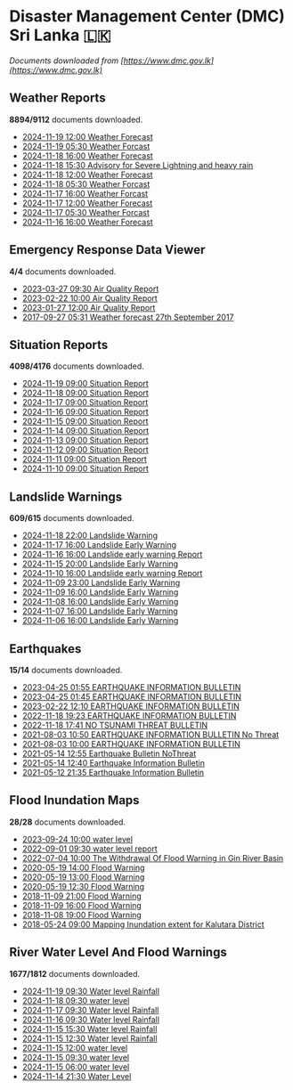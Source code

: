 # Disaster Management Center (DMC) Sri Lanka :sri_lanka:

*Documents downloaded from [https://www.dmc.gov.lk](https://www.dmc.gov.lk)*

## Weather Reports

**8894/9112** documents downloaded.

* [2024-11-19 12:00 Weather Forecast](data/weather-reports/20241119.1200.weather-forecast.pdf)
* [2024-11-19 05:30 Weather Forcast](data/weather-reports/20241119.0530.weather-forcast.pdf)
* [2024-11-18 16:00 Weather Forecast](data/weather-reports/20241118.1600.weather-forecast.pdf)
* [2024-11-18 15:30 Advisory for Severe Lightning and heavy rain](data/weather-reports/20241118.1530.advisory-for-severe-lightning-and-heavy-rain.pdf)
* [2024-11-18 12:00 Weather Forecast](data/weather-reports/20241118.1200.weather-forecast.pdf)
* [2024-11-18 05:30 Weather Forcast](data/weather-reports/20241118.0530.weather-forcast.pdf)
* [2024-11-17 16:00 Weather Forcast](data/weather-reports/20241117.1600.weather-forcast.pdf)
* [2024-11-17 12:00 Weather Forecast](data/weather-reports/20241117.1200.weather-forecast.pdf)
* [2024-11-17 05:30 Weather Forcast](data/weather-reports/20241117.0530.weather-forcast.pdf)
* [2024-11-16 16:00 Weather Forecast](data/weather-reports/20241116.1600.weather-forecast.pdf)

## Emergency Response Data Viewer

**4/4** documents downloaded.

* [2023-03-27 09:30 Air Quality Report](data/emergency-response-data-viewer/20230327.0930.air-quality-report.pdf)
* [2023-02-22 10:00 Air Quality Report](data/emergency-response-data-viewer/20230222.1000.air-quality-report.pdf)
* [2023-01-27 12:00 Air Quality Report](data/emergency-response-data-viewer/20230127.1200.air-quality-report.pdf)
* [2017-09-27 05:31 Weather forecast 27th September 2017](data/emergency-response-data-viewer/20170927.0531.weather-forecast-27th-september-2017.pdf)

## Situation Reports

**4098/4176** documents downloaded.

* [2024-11-19 09:00 Situation Report](data/situation-reports/20241119.0900.situation-report.pdf)
* [2024-11-18 09:00 Situation Report](data/situation-reports/20241118.0900.situation-report.pdf)
* [2024-11-17 09:00 Situation Report](data/situation-reports/20241117.0900.situation-report.pdf)
* [2024-11-16 09:00 Situation Report](data/situation-reports/20241116.0900.situation-report.pdf)
* [2024-11-15 09:00 Situation Report](data/situation-reports/20241115.0900.situation-report.pdf)
* [2024-11-14 09:00 Situation Report](data/situation-reports/20241114.0900.situation-report.pdf)
* [2024-11-13 09:00 Situation Report](data/situation-reports/20241113.0900.situation-report.pdf)
* [2024-11-12 09:00 Situation Report](data/situation-reports/20241112.0900.situation-report.pdf)
* [2024-11-11 09:00 Situation Report](data/situation-reports/20241111.0900.situation-report.pdf)
* [2024-11-10 09:00 Situation Report](data/situation-reports/20241110.0900.situation-report.pdf)

## Landslide Warnings

**609/615** documents downloaded.

* [2024-11-18 22:00 Landslide Warning](data/landslide-warnings/20241118.2200.landslide-warning.pdf)
* [2024-11-17 16:00 Landslide Early Warning](data/landslide-warnings/20241117.1600.landslide-early-warning.pdf)
* [2024-11-16 16:00 Landslide early warning Report](data/landslide-warnings/20241116.1600.landslide-early-warning-report.pdf)
* [2024-11-15 20:00 Landslide Early Warning](data/landslide-warnings/20241115.2000.landslide-early-warning.pdf)
* [2024-11-10 16:00 Landslide early warning Report](data/landslide-warnings/20241110.1600.landslide-early-warning-report.pdf)
* [2024-11-09 23:00 Landslide Early Warning](data/landslide-warnings/20241109.2300.landslide-early-warning.pdf)
* [2024-11-09 16:00 Landslide Early Warning](data/landslide-warnings/20241109.1600.landslide-early-warning.pdf)
* [2024-11-08 16:00 Landslide Early Warning](data/landslide-warnings/20241108.1600.landslide-early-warning.pdf)
* [2024-11-07 16:00 Landslide Early Warning](data/landslide-warnings/20241107.1600.landslide-early-warning.pdf)
* [2024-11-06 16:00 Landslide Early Warning](data/landslide-warnings/20241106.1600.landslide-early-warning.pdf)

## Earthquakes

**15/14** documents downloaded.

* [2023-04-25 01:55 EARTHQUAKE INFORMATION BULLETIN](data/earthquakes/20230425.0155.earthquake-information-bulletin.pdf)
* [2023-04-25 01:45 EARTHQUAKE INFORMATION BULLETIN](data/earthquakes/20230425.0145.earthquake-information-bulletin.pdf)
* [2023-02-22 12:10 EARTHQUAKE INFORMATION BULLETIN](data/earthquakes/20230222.1210.earthquake-information-bulletin.pdf)
* [2022-11-18 19:23 EARTHQUAKE INFORMATION BULLETIN](data/earthquakes/20221118.1923.earthquake-information-bulletin.pdf)
* [2022-11-18 17:41 NO TSUNAMI THREAT BULLETIN](data/earthquakes/20221118.1741.no-tsunami-threat-bulletin.pdf)
* [2021-08-03 10:50 EARTHQUAKE INFORMATION BULLETIN No Threat](data/earthquakes/20210803.1050.earthquake-information-bulletin-no-threat.pdf)
* [2021-08-03 10:00 EARTHQUAKE INFORMATION BULLETIN](data/earthquakes/20210803.1000.earthquake-information-bulletin.pdf)
* [2021-05-14 12:55 Earthquake Bulletin NoThreat](data/earthquakes/20210514.1255.earthquake-bulletin-nothreat.pdf)
* [2021-05-14 12:40 Earthquake Information Bulletin](data/earthquakes/20210514.1240.earthquake-information-bulletin.pdf)
* [2021-05-12 21:35 Earthquake Information Bulletin](data/earthquakes/20210512.2135.earthquake-information-bulletin.pdf)

## Flood Inundation Maps

**28/28** documents downloaded.

* [2023-09-24 10:00 water level](data/flood-inundation-maps/20230924.1000.water-level.pdf)
* [2022-09-01 09:30 water level report](data/flood-inundation-maps/20220901.0930.water-level-report.pdf)
* [2022-07-04 10:00 The Withdrawal Of Flood Warning in Gin River Basin](data/flood-inundation-maps/20220704.1000.the-withdrawal-of-flood-warning-in-gin-river-basin.pdf)
* [2020-05-19 14:00 Flood Warning](data/flood-inundation-maps/20200519.1400.flood-warning.pdf)
* [2020-05-19 13:00 Flood Warning](data/flood-inundation-maps/20200519.1300.flood-warning.pdf)
* [2020-05-19 12:30 Flood Warning](data/flood-inundation-maps/20200519.1230.flood-warning.pdf)
* [2018-11-09 21:00 Flood Warning](data/flood-inundation-maps/20181109.2100.flood-warning.PDF)
* [2018-11-09 16:00 Flood Warning](data/flood-inundation-maps/20181109.1600.flood-warning.PDF)
* [2018-11-08 19:00 Flood Warning](data/flood-inundation-maps/20181108.1900.flood-warning.PDF)
* [2018-05-24 09:00 Mapping Inundation extent for Kalutara District](data/flood-inundation-maps/20180524.0900.mapping-inundation-extent-for-kalutara-district.pdf)

## River Water Level And Flood Warnings

**1677/1812** documents downloaded.

* [2024-11-19 09:30 Water level  Rainfall](data/river-water-level-and-flood-warnings/20241119.0930.water-level-rainfall.jpg)
* [2024-11-18 09:30 water level](data/river-water-level-and-flood-warnings/20241118.0930.water-level.jpg)
* [2024-11-17 09:30 Water level  Rainfall](data/river-water-level-and-flood-warnings/20241117.0930.water-level-rainfall.jpg)
* [2024-11-16 09:30 Water level  Rainfall](data/river-water-level-and-flood-warnings/20241116.0930.water-level-rainfall.png)
* [2024-11-15 15:30 Water level  Rainfall](data/river-water-level-and-flood-warnings/20241115.1530.water-level-rainfall.jpg)
* [2024-11-15 12:30 Water level  Rainfall](data/river-water-level-and-flood-warnings/20241115.1230.water-level-rainfall.jpg)
* [2024-11-15 12:00 water level](data/river-water-level-and-flood-warnings/20241115.1200.water-level.pdf)
* [2024-11-15 09:30 water level](data/river-water-level-and-flood-warnings/20241115.0930.water-level.jpg)
* [2024-11-15 06:00 water level](data/river-water-level-and-flood-warnings/20241115.0600.water-level.jpg)
* [2024-11-14 21:30 Water Level](data/river-water-level-and-flood-warnings/20241114.2130.water-level.jpg)
